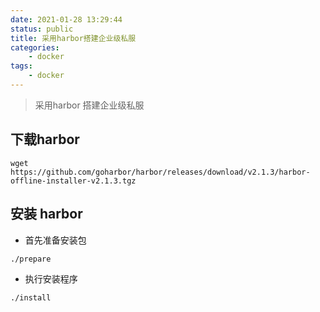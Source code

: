 ```yaml
---
date: 2021-01-28 13:29:44
status: public
title: 采用harbor搭建企业级私服
categories: 
    - docker
tags: 
    - docker
---
```



>  采用harbor 搭建企业级私服

## 下载harbor
```shell
wget https://github.com/goharbor/harbor/releases/download/v2.1.3/harbor-offline-installer-v2.1.3.tgz
```

## 安装 harbor
- 首先准备安装包
```shell
./prepare
```
- 执行安装程序
```shell
./install
```
